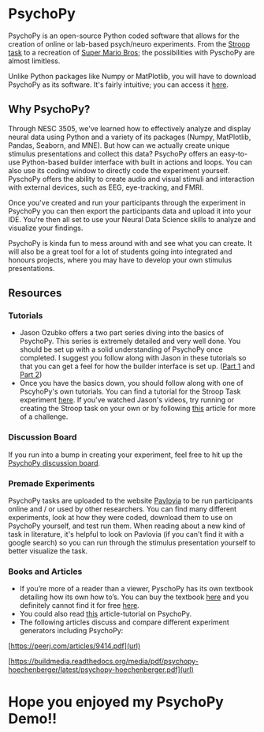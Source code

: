 # PsychoPy

PsychoPy is an open-source Python coded software that allows for the creation of online or lab-based psych/neuro experiments. From the [Stroop task](https://www.youtube.com/watch?v=VV6qhuQgsiI) to a recreation of [Super Mario Bros](https://www.youtube.com/watch?v=ISHAnDF4Xkc); the possibilities with PyschoPy are almost limitless. 

Unlike Python packages like Numpy or MatPlotlib, you will have to download PsychoPy as its software. It's fairly intuitive; you can access it [here](https://www.psychopy.org/download.html). 

## Why PsychoPy?

Through NESC 3505, we've learned how to effectively analyze and display neural data using Python and a variety of its packages (Numpy, MatPlotlib, Pandas, Seaborn, and MNE). But how can we actually create unique stimulus presentations and collect this data? PsychoPy offers an easy-to-use Python-based builder interface with built in actions and loops. You can also use its coding window to directly code the experiment yourself. PyschoPy offers the ability to create audio and visual stimuli and interaction with external devices, such as EEG, eye-tracking, and FMRI.

Once you've created and run your participants through the experiment in PsychoPy you can then export the participants data and upload it into your IDE. You're then all set to use your Neural Data Science skills to analyze and visualize your findings. 

PsychoPy is kinda fun to mess around with and see what you can create. It will also be a great tool for a lot of students going into integrated and honours projects, where you may have to develop your own stimulus presentations. 

## Resources 

### Tutorials
* Jason Ozubko offers a two part series diving into the basics of PsychoPy. This series is extremely detailed and very well done. You should be set up with a solid understanding of PsychoPy once completed. I suggest you follow along with Jason in these tutorials so that you can get a feel for how the builder interface is set up. ([Part 1](https://www.youtube.com/watch?v=GSv60zgQlB8) and [Part 2](https://www.youtube.com/watch?v=5ZDVOfGFwWI))
* Once you have the basics down, you should follow along with one of PscyhoPy's own tutorials. You can find a tutorial for the Stroop Task experiment [here](https://www.youtube.com/watch?v=VV6qhuQgsiI). If you've watched Jason's videos, try running or creating the Stroop task on your own or by following [this](https://workshops.psychopy.org/tutorials/stroop.html) article for more of a challenge. 

### Discussion Board
If you run into a bump in creating your experiment, feel free to hit up the [PsychoPy discussion board](https://discourse.psychopy.org/c/online/14). 

### Premade Experiments
PsychoPy tasks are uploaded to the website [Pavlovia](https://pavlovia.org/explore?sort=DEFAULT) to be run participants online and / or used by other researchers. You can find many different experiments, look at how they were coded, download them to use on PsychoPy yourself, and test run them. When reading about a new kind of task in literature, it's helpful to look on Pavlovia (if you can't find it with a google search) so you can run through the stimulus presentation yourself to better visualize the task. 

### Books and Articles 
* If you’re more of a reader than a viewer, PyschoPy has its own textbook detailing how its own how to’s. You can buy the textbook [here](https://us.sagepub.com/en-us/nam/building-experiments-in-psychopy/book253480) and you definitely cannot find it for free [here](https://ca1lib.org/book/11813584/6fb110).
* You could also read [this](https://snuling.com/materials/SWELL-2020/Gyuhwan_Lee_PsychopyTutorial_201222.pdf) article-tutorial on PsychoPy.
* The following articles discuss and compare different experiment generators including PsychoPy:

[https://peerj.com/articles/9414.pdf](url)

[https://buildmedia.readthedocs.org/media/pdf/psychopy-hoechenberger/latest/psychopy-hoechenberger.pdf](url)

# Hope you enjoyed my PsychoPy Demo!!


